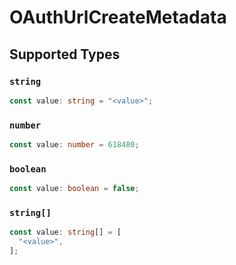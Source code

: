 # OAuthUrlCreateMetadata


## Supported Types

### `string`

```typescript
const value: string = "<value>";
```

### `number`

```typescript
const value: number = 618480;
```

### `boolean`

```typescript
const value: boolean = false;
```

### `string[]`

```typescript
const value: string[] = [
  "<value>",
];
```

